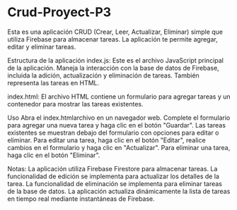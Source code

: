 # Crud-Proyect-P3
Esta es una aplicación CRUD (Crear, Leer, Actualizar, Eliminar) simple que utiliza Firebase para almacenar tareas. La aplicación te permite agregar, editar y eliminar tareas.

Estructura de la aplicación
index.js: Este es el archivo JavaScript principal de la aplicación. Maneja la interacción con la base de datos de Firebase, incluida la adición, actualización y eliminación de tareas. También representa las tareas en HTML.

index.html: El archivo HTML contiene un formulario para agregar tareas y un contenedor para mostrar las tareas existentes.

Uso
Abra el index.htmlarchivo en un navegador web.
Complete el formulario para agregar una nueva tarea y haga clic en el botón "Guardar".
Las tareas existentes se muestran debajo del formulario con opciones para editar o eliminar.
Para editar una tarea, haga clic en el botón "Editar", realice cambios en el formulario y haga clic en "Actualizar".
Para eliminar una tarea, haga clic en el botón "Eliminar".

Notas:
La aplicación utiliza Firebase Firestore para almacenar tareas.
La funcionalidad de edición se implementa para actualizar los detalles de la tarea.
La funcionalidad de eliminación se implementa para eliminar tareas de la base de datos.
La aplicación actualiza dinámicamente la lista de tareas en tiempo real mediante instantáneas de Firebase.
